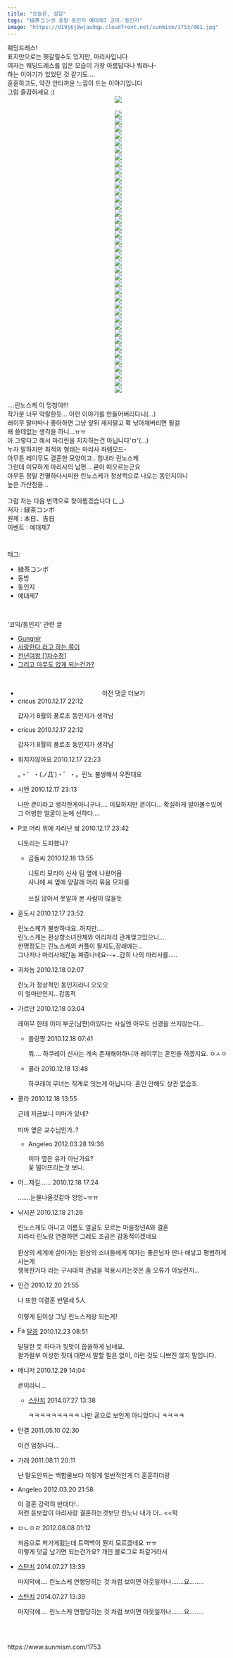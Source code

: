 ```yaml
---
title: "오늘은, 길일"
tags: "緑茶コンボ 동방 동인지 예대제7 코믹／동인지"
image: "https://d19j6j9wjau9qp.cloudfront.net/sunmism/1753/001.jpg"
---
```

<div class="article">
<div class="jb-article"><div>
웨딩드레스!<br/>
표지만으로는 헷갈릴수도 있지만, 마리사입니다<br/>
여자는 웨딩드레스를 입은 모습이 가장 아름답다나 뭐라나-<br/>
하는 이야기가 있었던 것 같기도....<br/>
훈훈하고도, 약간 안타까운 느낌이 드는 이야기입니다<br/>
그럼 즐감하세요 ;)<br/>
<div class="imageblock center" style="text-align: center; clear: both;"><img src="{{ site.imgserver8 }}/sunmism/1753/001.jpg"/></div><br/>
<div class="imageblock center" style="text-align: center; clear: both;"><img src="{{ site.imgserver8 }}/sunmism/1753/002.jpg"/></div><div class="imageblock center" style="text-align: center; clear: both;"><img src="{{ site.imgserver8 }}/sunmism/1753/003.jpg"/></div><div class="imageblock center" style="text-align: center; clear: both;"><img src="{{ site.imgserver8 }}/sunmism/1753/004.jpg"/></div><div class="imageblock center" style="text-align: center; clear: both;"><img src="{{ site.imgserver8 }}/sunmism/1753/005.jpg"/></div><div class="imageblock center" style="text-align: center; clear: both;"><img src="{{ site.imgserver8 }}/sunmism/1753/006.jpg"/></div><div class="imageblock center" style="text-align: center; clear: both;"><img src="{{ site.imgserver8 }}/sunmism/1753/007.jpg"/></div><div class="imageblock center" style="text-align: center; clear: both;"><img src="{{ site.imgserver8 }}/sunmism/1753/008.jpg"/></div><div class="imageblock center" style="text-align: center; clear: both;"><img src="{{ site.imgserver8 }}/sunmism/1753/009.jpg"/></div><div class="imageblock center" style="text-align: center; clear: both;"><img src="{{ site.imgserver8 }}/sunmism/1753/010.jpg"/></div><div class="imageblock center" style="text-align: center; clear: both;"><img src="{{ site.imgserver8 }}/sunmism/1753/011.jpg"/></div><div class="imageblock center" style="text-align: center; clear: both;"><img src="{{ site.imgserver8 }}/sunmism/1753/012.jpg"/></div><div class="imageblock center" style="text-align: center; clear: both;"><img src="{{ site.imgserver8 }}/sunmism/1753/013.jpg"/></div><div class="imageblock center" style="text-align: center; clear: both;"><img src="{{ site.imgserver8 }}/sunmism/1753/014.jpg"/></div><div class="imageblock center" style="text-align: center; clear: both;"><img src="{{ site.imgserver8 }}/sunmism/1753/015.jpg"/></div><div class="imageblock center" style="text-align: center; clear: both;"><img src="{{ site.imgserver8 }}/sunmism/1753/016.jpg"/></div><div class="imageblock center" style="text-align: center; clear: both;"><img src="{{ site.imgserver8 }}/sunmism/1753/017.jpg"/></div><div class="imageblock center" style="text-align: center; clear: both;"><img src="{{ site.imgserver8 }}/sunmism/1753/018.jpg"/></div><div class="imageblock center" style="text-align: center; clear: both;"><img src="{{ site.imgserver8 }}/sunmism/1753/019.jpg"/></div><div class="imageblock center" style="text-align: center; clear: both;"><img src="{{ site.imgserver8 }}/sunmism/1753/020.jpg"/></div><div class="imageblock center" style="text-align: center; clear: both;"><img src="{{ site.imgserver8 }}/sunmism/1753/021.jpg"/></div><div class="imageblock center" style="text-align: center; clear: both;"><img src="{{ site.imgserver8 }}/sunmism/1753/022.jpg"/></div><div class="imageblock center" style="text-align: center; clear: both;"><img src="{{ site.imgserver8 }}/sunmism/1753/023.jpg"/></div><div class="imageblock center" style="text-align: center; clear: both;"><img src="{{ site.imgserver8 }}/sunmism/1753/024.jpg"/></div><div class="imageblock center" style="text-align: center; clear: both;"><img src="{{ site.imgserver8 }}/sunmism/1753/025.jpg"/></div><div class="imageblock center" style="text-align: center; clear: both;"><img src="{{ site.imgserver8 }}/sunmism/1753/026.jpg"/></div><div class="imageblock center" style="text-align: center; clear: both;"><img src="{{ site.imgserver8 }}/sunmism/1753/027.jpg"/></div><div class="imageblock center" style="text-align: center; clear: both;"><img src="{{ site.imgserver8 }}/sunmism/1753/028.jpg"/></div><div class="imageblock center" style="text-align: center; clear: both;"><img src="{{ site.imgserver8 }}/sunmism/1753/029.jpg"/></div><div class="imageblock center" style="text-align: center; clear: both;"><img src="{{ site.imgserver8 }}/sunmism/1753/030.jpg"/></div><div class="imageblock center" style="text-align: center; clear: both;"><img src="{{ site.imgserver8 }}/sunmism/1753/031.jpg"/></div><div class="imageblock center" style="text-align: center; clear: both;"><img src="{{ site.imgserver8 }}/sunmism/1753/032.jpg"/></div><div class="imageblock center" style="text-align: center; clear: both;"><img src="{{ site.imgserver8 }}/sunmism/1753/033.jpg"/></div><div class="imageblock center" style="text-align: center; clear: both;"><img src="{{ site.imgserver8 }}/sunmism/1753/034.jpg"/></div><div class="imageblock center" style="text-align: center; clear: both;"><img src="{{ site.imgserver8 }}/sunmism/1753/035.jpg"/></div><div class="imageblock center" style="text-align: center; clear: both;"><img src="{{ site.imgserver8 }}/sunmism/1753/036.jpg"/></div><div class="imageblock center" style="text-align: center; clear: both;"><img src="{{ site.imgserver8 }}/sunmism/1753/037.jpg"/></div><div class="imageblock center" style="text-align: center; clear: both;"><img src="{{ site.imgserver8 }}/sunmism/1753/038.jpg"/></div><div class="imageblock center" style="text-align: center; clear: both;"><img src="{{ site.imgserver8 }}/sunmism/1753/039.jpg"/></div><div class="imageblock center" style="text-align: center; clear: both;"><img src="{{ site.imgserver8 }}/sunmism/1753/040.jpg"/></div><div class="imageblock center" style="text-align: center; clear: both;"><img src="{{ site.imgserver8 }}/sunmism/1753/041.jpg"/></div><br/>
....린노스케 이 멍청아!!!<br/>
작가분 너무 악랄한듯... 이런 이야기를 만들어버리다니(...)<br/>
레이무 말마따나 좋아하면 그냥 앞뒤 재지말고 확 낚아채버리면 될걸<br/>
왜 쓸데없는 생각을 하니...ㅠㅠ<br/>
아 그렇다고 해서 마리린을 지지하는건 아닙니다'ㅁ'(...)<br/>
누차 말하지만 최적의 형태는 마리사 하렘모드-<br/>
아무튼 레이무도 결혼한 모양이고.. 힘내라 린노스케<br/>
그런데 미묘하게 마리사의 남편... 쿈이 떠오르는군요<br/>
아무튼 정말 전멸하다시피한 린노스케가 정상적으로 나오는 동인지이니<br/>
높은 가산점을...<br/>
<br/>그럼 저는 다음 번역으로 찾아뵙겠습니다 (_ _)<br/>
저자 : 緑茶コンボ<br/>
원제 : 本日、吉日<br/>
이벤트 : 예대제7<br/>
</div><div style="text-align:center;margin:10px 0 10px 0;clear:both"><div style="display:inline;text-align:center;">
</div><div style="display:inline;text-align:center;">
</div></div></div></div><br/>
<div class="tagTrail">
<p>태그: </p>
<ul>
<li>緑茶コンボ</li>
<li>동방</li>
<li>동인지</li>
<li>예대제7</li>
</ul>
</div><br/>
<div class="another">
<p>'코믹/동인지' 관련 글</p>
<ul>
<li><a href="/sunmism_1755">Gungnir</a></li>
<li><a href="/sunmism_1754">사랑한다 라고 하는 쪽이</a></li>
<li><a href="/sunmism_1752">천년여왕 [1차수정]</a></li>
<li><a href="/sunmism_1746">그리고 아무도 없게 되는건가?</a></li>
</ul>
</div><br/>
<div class="jb-discuss-list jb-discuss-list-comment">
<ul class="jb-discuss-list-level-1">
<li class="tt_more_preview_comments_wrap" id="ttMorePreviousCommentsFor1753" onclick="getEntryCommentsByPaging(1753); return false;" style="text-align:center;cursor:pointer"><span class="tt_more_preview_comments_text">이전 댓글 더보기</span><input id="ttMorePreviousCommentsFirstWrittenFor1753" type="hidden" value="1292591540"/><input id="ttMorePreviousCommentsFirstIdFor1753" type="hidden" value="5152304"/></li>
<li class="rp_general" id="comment5152304">
<div class="jb-discuss jb-discuss-comment">
<div class="jb-discuss-information jb-discuss-information-comment">
<span class="jb-discuss-information-name">cricus</span>
<span class="jb-discuss-information-date">2010.12.17 22:12 </span>
</div>
<p class="jb-discuss-content jb-discuss-content-comment">갑자기 8월의 풍로초 동인지가 생각남</p>
</div>
</li>
<li class="rp_general" id="comment5152305">
<div class="jb-discuss jb-discuss-comment">
<div class="jb-discuss-information jb-discuss-information-comment">
<span class="jb-discuss-information-name">cricus</span>
<span class="jb-discuss-information-date">2010.12.17 22:12 </span>
</div>
<p class="jb-discuss-content jb-discuss-content-comment">갑자기 8월의 풍로초 동인지가 생각남</p>
</div>
</li>
<li class="rp_general" id="comment5152336">
<div class="jb-discuss jb-discuss-comment">
<div class="jb-discuss-information jb-discuss-information-comment">
<span class="jb-discuss-information-name">회치지않아요</span>
<span class="jb-discuss-information-date">2010.12.17 22:23 </span>
</div>
<p class="jb-discuss-content jb-discuss-content-comment">。・゜・(ノД`)・゜・。린노 불쌍해서 우짠대요</p>
</div>
</li>
<li class="rp_general" id="comment5152750">
<div class="jb-discuss jb-discuss-comment">
<div class="jb-discuss-information jb-discuss-information-comment">
<span class="jb-discuss-information-name">시엔</span>
<span class="jb-discuss-information-date">2010.12.17 23:13 </span>
</div>
<p class="jb-discuss-content jb-discuss-content-comment">나만 쿈이라고 생각한게아니구나.... 미묘하지만 쿈이다... 확실하게 알아볼수있어 그 어벙한 얼굴이 눈에 선하다....</p>
</div>
</li>
<li class="rp_general" id="comment5152907">
<div class="jb-discuss jb-discuss-comment">
<div class="jb-discuss-information jb-discuss-information-comment">
<span class="jb-discuss-information-name">P코 머리 위에 자라난 쌐</span>
<span class="jb-discuss-information-date">2010.12.17 23:42 </span>
</div>
<p class="jb-discuss-content jb-discuss-content-comment">니토리는 도피했나?</p>
</div>
<ul class="jb-discuss-list-level-2">
<li class="rp_general" id="comment5158724">
<div class="jb-discuss jb-discuss-comment">
<div class="jb-discuss-information jb-discuss-information-comment">
<span class="jb-discuss-information-name">곰돌씨</span>
<span class="jb-discuss-information-date">2010.12.18 13:55 </span>
</div>
<p class="jb-discuss-content jb-discuss-content-comment">니토리 모리야 신사 팀 옆에 나왔어욤<br/>
사나에 씨 옆에 양갈래 머리 묶음 모자를<br/>
<br/>
쓰질 않아서 못알아 본 사람이 많을듯</p>
</div>
</li>
</ul>
</li>
<li class="rp_general" id="comment5152943">
<div class="jb-discuss jb-discuss-comment">
<div class="jb-discuss-information jb-discuss-information-comment">
<span class="jb-discuss-information-name">훈도시</span>
<span class="jb-discuss-information-date">2010.12.17 23:52 </span>
</div>
<p class="jb-discuss-content jb-discuss-content-comment">린노스케가 불쌍하네요..하지만....<br/>
린노스케는 환상향소녀전체와 이리저리 관계맺고있으니....<br/>
한명정도는 린노스케의 커플이 될지도,장래에는..<br/>
그나저나 마리사채간놈 짜증나네요--+..감히 나의 마리사를.....</p>
</div>
</li>
<li class="rp_general" id="comment5153350">
<div class="jb-discuss jb-discuss-comment">
<div class="jb-discuss-information jb-discuss-information-comment">
<span class="jb-discuss-information-name">귀차늠</span>
<span class="jb-discuss-information-date">2010.12.18 02:07 </span>
</div>
<p class="jb-discuss-content jb-discuss-content-comment">린노가 정상적인 동인지라니 오오오<br/>
이 얼마만인지...감동적</p>
</div>
</li>
<li class="rp_general" id="comment5153557">
<div class="jb-discuss jb-discuss-comment">
<div class="jb-discuss-information jb-discuss-information-comment">
<span class="jb-discuss-information-name">가르만</span>
<span class="jb-discuss-information-date">2010.12.18 03:04 </span>
</div>
<p class="jb-discuss-content jb-discuss-content-comment">레이무 한테 이미 부군(남편)이있다는 사실엔 아무도 신경을 쓰지않는다...</p>
</div>
<ul class="jb-discuss-list-level-2">
<li class="rp_general" id="comment5155544">
<div class="jb-discuss jb-discuss-comment">
<div class="jb-discuss-information jb-discuss-information-comment">
<span class="jb-discuss-information-name">플랑쨩</span>
<span class="jb-discuss-information-date">2010.12.18 07:41 </span>
</div>
<p class="jb-discuss-content jb-discuss-content-comment">뭐.... 하쿠레이 신사는 계속 존재해야하니까 레이무는 혼인을 하겠지요. ㅇㅅㅇ</p>
</div>
</li>
<li class="rp_general" id="comment5158704">
<div class="jb-discuss jb-discuss-comment">
<div class="jb-discuss-information jb-discuss-information-comment">
<span class="jb-discuss-information-name">콜라</span>
<span class="jb-discuss-information-date">2010.12.18 13:48 </span>
</div>
<p class="jb-discuss-content jb-discuss-content-comment">하쿠레이 무녀는 직계로 잇는게 아닙니다. 혼인 안해도 상관 없습죠.</p>
</div>
</li>
</ul>
</li>
<li class="rp_general" id="comment5158725">
<div class="jb-discuss jb-discuss-comment">
<div class="jb-discuss-information jb-discuss-information-comment">
<span class="jb-discuss-information-name">콜라</span>
<span class="jb-discuss-information-date">2010.12.18 13:55 </span>
</div>
<p class="jb-discuss-content jb-discuss-content-comment">근데 지금보니 미마가 있네?<br/>
<br/>
미마 옆은 교수님인가..?</p>
</div>
<ul class="jb-discuss-list-level-2">
<li class="rp_general" id="comment10848691">
<div class="jb-discuss jb-discuss-comment">
<div class="jb-discuss-information jb-discuss-information-comment">
<span class="jb-discuss-information-name">Angeleo</span>
<span class="jb-discuss-information-date">2012.03.28 19:36 </span>
</div>
<p class="jb-discuss-content jb-discuss-content-comment">미마 옆은 유카 아닌가요?<br/>
꽃 떨어뜨리는것 보니.</p>
</div>
</li>
</ul>
</li>
<li class="rp_general" id="comment5160496">
<div class="jb-discuss jb-discuss-comment">
<div class="jb-discuss-information jb-discuss-information-comment">
<span class="jb-discuss-information-name">어...제길......</span>
<span class="jb-discuss-information-date">2010.12.18 17:24 </span>
</div>
<p class="jb-discuss-content jb-discuss-content-comment">.......눈물나올것같아 엉엉~ㅠㅠ</p>
</div>
</li>
<li class="rp_general" id="comment5162503">
<div class="jb-discuss jb-discuss-comment">
<div class="jb-discuss-information jb-discuss-information-comment">
<span class="jb-discuss-information-name">낚시꾼</span>
<span class="jb-discuss-information-date">2010.12.18 21:26 </span>
</div>
<p class="jb-discuss-content jb-discuss-content-comment">린노스케도 아니고 이름도 얼굴도 모르는 마을청년A와 결혼<br/>
차라리 린노랑 연결하면 그레도 조금은 감동적이겠네요<br/>
<br/>
환상의 세계에 살아가는 환상의 소녀들에게 여자는 좋은남자 만나 애낳고 평범하게 사는게 <br/>
행복한거다 라는 구시대적 관념을 적용시키는것은 좀 오류가 아닐런지...</p>
</div>
</li>
<li class="rp_general" id="comment5186141">
<div class="jb-discuss jb-discuss-comment">
<div class="jb-discuss-information jb-discuss-information-comment">
<span class="jb-discuss-information-name">인간</span>
<span class="jb-discuss-information-date">2010.12.20 21:55 </span>
</div>
<p class="jb-discuss-content jb-discuss-content-comment">나 또한 이결혼 반댈세 5人<br/>
<br/>
이렇게 된이상 그냥 린노스케랑 되는게!</p>
</div>
</li>
<li class="rp_general" id="comment5223911">
<div class="jb-discuss jb-discuss-comment">
<div class="jb-discuss-information jb-discuss-information-comment">
<span class="jb-discuss-information-name"><img alt="Favicon of http://blog.naver.com/zelda91" height="16" onerror="this.onerror=null;this.parentNode.removeChild(this)" src="http://blog.naver.com/favicon.ico" width="16"/> <a href="http://blog.naver.com/zelda91" onclick="return openLinkInNewWindow(this)">달광</a></span>
<span class="jb-discuss-information-date">2010.12.23 08:51 </span>
</div>
<p class="jb-discuss-content jb-discuss-content-comment">달달한 듯 하다가 뒷맛이 씁쓸하게 남네요.<br/>
왈가왈부 이상한 잣대 대면서 말할 필욘 없이, 이런 것도 나쁘진 않지 말입니다.</p>
</div>
</li>
<li class="rp_general" id="comment5331639">
<div class="jb-discuss jb-discuss-comment">
<div class="jb-discuss-information jb-discuss-information-comment">
<span class="jb-discuss-information-name">메니저</span>
<span class="jb-discuss-information-date">2010.12.29 14:04 </span>
</div>
<p class="jb-discuss-content jb-discuss-content-comment">쿈이라니...</p>
</div>
<ul class="jb-discuss-list-level-2">
<li class="rp_general" id="comment13304554">
<div class="jb-discuss jb-discuss-comment">
<div class="jb-discuss-information jb-discuss-information-comment">
<span class="jb-discuss-information-name"><a href="http://" onclick="return openLinkInNewWindow(this)">스탄치</a></span>
<span class="jb-discuss-information-date">2014.07.27 13:38 </span>
</div>
<p class="jb-discuss-content jb-discuss-content-comment">ㅋㅋㅋㅋㅋㅋㅋㅋㅋ 나만 쿈으로 보인게 아니었다니 ㅋㅋㅋㅋ</p>
</div>
</li>
</ul>
</li>
<li class="rp_general" id="comment9507277">
<div class="jb-discuss jb-discuss-comment">
<div class="jb-discuss-information jb-discuss-information-comment">
<span class="jb-discuss-information-name">탄결</span>
<span class="jb-discuss-information-date">2011.05.10 02:30 </span>
</div>
<p class="jb-discuss-content jb-discuss-content-comment">이건 엄청나다...</p>
</div>
</li>
<li class="rp_general" id="comment9962930">
<div class="jb-discuss jb-discuss-comment">
<div class="jb-discuss-information jb-discuss-information-comment">
<span class="jb-discuss-information-name">가래</span>
<span class="jb-discuss-information-date">2011.08.11 20:11 </span>
</div>
<p class="jb-discuss-content jb-discuss-content-comment">난 말도안되는 백합물보다 이렇게 일반적인게 더 훈훈하더랑</p>
</div>
</li>
<li class="rp_general" id="comment10818968">
<div class="jb-discuss jb-discuss-comment">
<div class="jb-discuss-information jb-discuss-information-comment">
<span class="jb-discuss-information-name">Angeleo</span>
<span class="jb-discuss-information-date">2012.03.20 21:58 </span>
</div>
<p class="jb-discuss-content jb-discuss-content-comment">이 결혼 강력히 반대다!..<br/>
저런 듣보잡이 마리사랑 결혼하는것보단 린노나 내가 더.. &lt;&lt;퍽 </p>
</div>
</li>
<li class="rp_general" id="comment11312967">
<div class="jb-discuss jb-discuss-comment">
<div class="jb-discuss-information jb-discuss-information-comment">
<span class="jb-discuss-information-name">ㅁㄴㅇㄹ</span>
<span class="jb-discuss-information-date">2012.08.08 01:12 </span>
</div>
<p class="jb-discuss-content jb-discuss-content-comment">처음으로 퍼가게됬는데 트랙백이 뭔지 모르겠네요 ㅠㅠ <br/>
이렇게 덧글 남기면 되는건가요? 개인 블로그로 퍼갈거라서</p>
</div>
</li>
<li class="rp_general" id="comment13304555">
<div class="jb-discuss jb-discuss-comment">
<div class="jb-discuss-information jb-discuss-information-comment">
<span class="jb-discuss-information-name"><a href="http://" onclick="return openLinkInNewWindow(this)">스탄치</a></span>
<span class="jb-discuss-information-date">2014.07.27 13:39 </span>
</div>
<p class="jb-discuss-content jb-discuss-content-comment">마지막에.... 린노스케 연행당히는 것 처럼 보이면 아웃일까나.......요........</p>
</div>
</li>
<li class="rp_general" id="comment13304556">
<div class="jb-discuss jb-discuss-comment">
<div class="jb-discuss-information jb-discuss-information-comment">
<span class="jb-discuss-information-name"><a href="http://" onclick="return openLinkInNewWindow(this)">스탄치</a></span>
<span class="jb-discuss-information-date">2014.07.27 13:39 </span>
</div>
<p class="jb-discuss-content jb-discuss-content-comment">마지막에.... 린노스케 연행당히는 것 처럼 보이면 아웃일까나.......요........</p>
</div>
</li>
</ul>
</div><br/>
<br/>
<p id="refer">https://www.sunmism.com/1753</p>
<br/>
